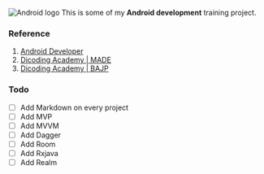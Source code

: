 ![Android logo](https://upload.wikimedia.org/wikipedia/commons/3/3b/Android_new_logo_2019.svg)
This is some of my __Android development__ training project.
### Reference
1. [Android Developer](https://developer.android.com/ "Android Developer")
2. [Dicoding Academy | MADE](https://www.dicoding.com/academies/14 "Belajar Fundamental Aplikasi Android" )
3. [Dicoding Academy | BAJP](https://www.dicoding.com/academies/14 "Belajar Android Jetpack Pro" )
### Todo
- [ ] Add Markdown on every project
- [ ] Add MVP
- [ ] Add MVVM
- [ ] Add Dagger
- [ ] Add Room
- [ ] Add Rxjava
- [ ] Add Realm
